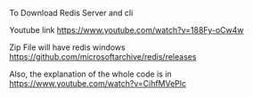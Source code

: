 To Download Redis Server and cli

Youtube link
https://www.youtube.com/watch?v=188Fy-oCw4w

Zip File will have redis windows
https://github.com/microsoftarchive/redis/releases

Also, the explanation of the whole code is in
https://www.youtube.com/watch?v=CihfMVePlc
